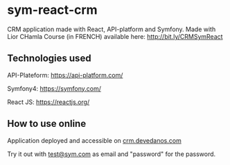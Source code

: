 # sym-react-crm
CRM application made with React, API-platform and Symfony. Made with Lior CHamla Course (in FRENCH) available here: http://bit.ly/CRMSymReact

## Technologies used

API-Plateform: https://api-platform.com/

Symfony4: https://symfony.com/

React JS: https://reactjs.org/


## How to use online

Application deployed and accessible on [crm.devedanos.com](https://crm.devedanos.com)

Try it out with test@sym.com as email and "password" for the password.